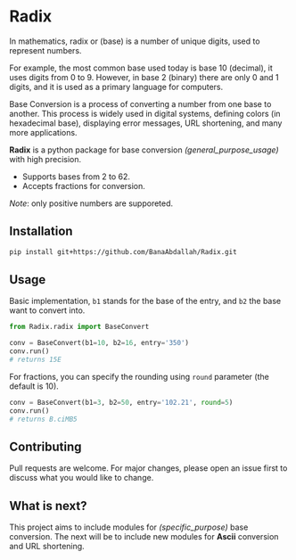 # Radix
In mathematics, radix or (base) is a number of unique digits, used to represent numbers.

For example, the most common base used today is base 10 (decimal), it uses digits from 0 to 9.
However, in base 2 (binary) there are only 0 and 1 digits, and it is used as a primary language for computers.

Base Conversion is a process of converting a number from one base to another.
This process is widely used in digital systems, defining colors (in hexadecimal base), displaying error messages, URL shortening, and many more applications. 

**Radix** is a python package for base conversion *(general_purpose_usage)* with high precision. 
* Supports bases from 2 to 62. 
*  Accepts fractions for conversion.

*Note*: only positive numbers are supporeted.

## Installation
```bash
pip install git+https://github.com/BanaAbdallah/Radix.git
```

## Usage
Basic implementation, `b1` stands for the base of the entry, and `b2` the base want to convert into.
```python
from Radix.radix import BaseConvert

conv = BaseConvert(b1=10, b2=16, entry='350')
conv.run()
# returns 15E
```

For fractions, you can specify the rounding using `round` parameter (the default is 10).
```python
conv = BaseConvert(b1=3, b2=50, entry='102.21', round=5)
conv.run()
# returns B.ciMB5
```

## Contributing
Pull requests are welcome. For major changes, please open an issue first to discuss what you would like to change.

## What is next?
This project aims to include modules for *(specific_purpose)* base conversion.
The next will be to include new modules for **Ascii** conversion and URL shortening.
